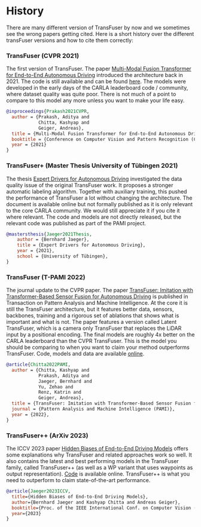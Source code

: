 # History

There are many different version of TransFuser by now and we sometimes see the wrong papers getting cited.
Here is a short history over the different transFuser versions and how to cite them correctly:

### TransFuser (CVPR 2021)
The first version of TransFuser. The paper [Multi-Modal Fusion Transformer for End-to-End Autonomous Driving](https://www.cvlibs.net/publications/Prakash2021CVPR.pdf) introduced the architecture back in 2021.
The code is still available and can be found [here](https://github.com/autonomousvision/transfuser/tree/cvpr2021).
The models were developed in the early days of the CARLA leaderboard code / community, where dataset quality was quite poor. There is not much of a point to compare to this model any more unless you want to make your life easy.
```BibTeX
@inproceedings{Prakash2021CVPR,
  author = {Prakash, Aditya and
            Chitta, Kashyap and
            Geiger, Andreas},
  title = {Multi-Modal Fusion Transformer for End-to-End Autonomous Driving},
  booktitle = {Conference on Computer Vision and Pattern Recognition (CVPR)},
  year = {2021}
}
```

### TransFuser+ (Master Thesis University of Tübingen 2021)
The thesis [Expert Drivers for Autonomous Driving](https://kait0.github.io/assets/pdf/master_thesis_bernhard_jaeger.pdf) investigated the data quality issue of the original TransFuser work. 
It proposes a stronger automatic labeling algorithm. 
Together with auxiliary training, this pushed the performance of TransFuser a lot without changing the architecture.
The document is available online but not formally published as it is only relevant to the core CARLA community.
We would still appreciate it if you cite it where relevant.
The code and models are not directly released, but the relevant code was published as part of the PAMI project.
```BibTeX
@mastersthesis{Jaeger2021Thesis, 
	author = {Bernhard Jaeger}, 
	title = {Expert Drivers for Autonomous Driving}, 
	year = {2021}, 
	school = {University of Tübingen}, 
}
```

### TransFuser (T-PAMI 2022)
The journal update to the CVPR paper. The paper [TransFuser: Imitation with Transformer-Based Sensor Fusion for Autonomous Driving](https://www.cvlibs.net/publications/Chitta2022PAMI.pdf) is published in Transaction on Pattern Analysis and Machine Intelligence.
At the core it is still the TransFuser architecture, but it features better data, sensors, backbones, training and a rigorous set of ablations that shows what is important and what is not.
The paper features a version called Latent TransFuser, which is a camera only TransFuser that replaces the LiDAR input by a positional encoding.
The final models are roughly 4x better on the CARLA leaderboard than the CVPR TransFuser. 
This is the model you should be comparing to when you want to claim your method outperforms TransFuser.
Code, models and data are available [online](https://github.com/autonomousvision/transfuser/).
```BibTeX
@article{Chitta2022PAMI,
  author = {Chitta, Kashyap and
            Prakash, Aditya and
            Jaeger, Bernhard and
            Yu, Zehao and
            Renz, Katrin and
            Geiger, Andreas},
  title = {TransFuser: Imitation with Transformer-Based Sensor Fusion for Autonomous Driving},
  journal = {Pattern Analysis and Machine Intelligence (PAMI)},
  year = {2022},
}
```

### TransFuser++ (ArXiv 2023)
The ICCV 2023 paper [Hidden Biases of End-to-End Driving Models](https://arxiv.org/abs/2306.07957) offers some explanations why TransFuser and related approaches work so well.
It also contains the latest and best performing models in the TransFuser family, called TransFuser++ (as well as a WP variant that uses waypoints as output representation).
[Code](https://github.com/autonomousvision/carla_garage) is available online. TransFuser++ is what you need to outperform to claim state-of-the-art performance.
```BibTeX
@article{Jaeger2023ICCV,
  title={Hidden Biases of End-to-End Driving Models},
  author={Bernhard Jaeger and Kashyap Chitta and Andreas Geiger},
  booktitle={Proc. of the IEEE International Conf. on Computer Vision (ICCV)},
  year={2023}
}
```